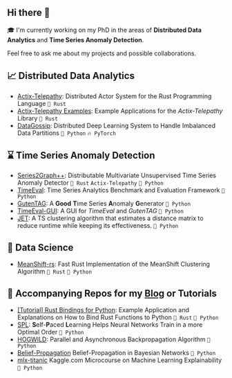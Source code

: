 ## Hi there 👋

:mortar_board: I'm currently working on my PhD in the areas of **Distributed Data Analytics** and **Time Series Anomaly Detection**. 

Feel free to ask me about my projects and possible collaborations.

## :chart_with_upwards_trend: Distributed Data Analytics

- [Actix-Telepathy](https://github.com/wenig/actix-telepathy): Distributed Actor System for the Rust Programming Language `🦀 Rust`
- [Actix-Telepathy Examples](https://github.com/wenig/telepathy-examples): Example Applications for the _Actix-Telepathy_ Library `🦀 Rust`
- [DataGossip](https://github.com/HPI-Information-Systems/DataGossip): Distributed Deep Learning System to Handle Imbalanced Data Partitions `🐍 Python` `🔥 PyTorch`

## :hourglass: Time Series Anomaly Detection

- [Series2Graph++](https://github.com/HPI-Information-Systems/S2Gpp): Distributable Multivariate Unsupervised Time Series Anomaly Detector `🦀 Rust` `Actix-Telepathy` `🐍 Python`
- [TimeEval](https://github.com/HPI-Information-Systems/TimeEval): Time Series Analytics Benchmark and Evaluation Framework `🐍 Python`
- [GutenTAG](https://github.com/HPI-Information-Systems/gutentag): A **Good** **T**ime Series **A**nomaly **G**enerator `🐍 Python`
- [TimeEval-GUI](https://github.com/HPI-Information-Systems/TimeEval-GUI): A GUI for _TimeEval_ and _GutenTAG_ `🐍 Python`
- [JET](https://github.com/hpi-Information-Systems/jet): A TS clustering algorithm that estimates a distance matrix to reduce runtime while keeping its effectiveness. `🐍 Python`

## :microscope: Data Science

- [MeanShift-rs](https://github.com/wenig/meanshift-rs): Fast Rust Implementation of the MeanShift Clustering Algorithm `🦀 Rust` `🐍 Python`

## :newspaper: Accompanying Repos for my [Blog](https://medium.com/@pw33392) or Tutorials

- [[Tutorial] Rust Bindings for Python](https://github.com/wenig/tutorial-rust-for-python): Example Application and Explanations on How to Bind Rust Functions to Python `🦀 Rust` `🐍 Python`
- [SPL](https://github.com/wenig/spl): **S**elf-**P**aced **L**earning Helps Neural Networks Train in a more Optimal Order `🐍 Python`
- [HOGWILD](https://github.com/wenig/hogwild): Parallel and Asynchronous Backpropagation Algorithm `🐍 Python`
- [Belief-Propagation](https://github.com/wenig/belief_propagation) Belief-Propagation in Bayesian Networks `🐍 Python`
- [mlx-titanic](https://github.com/wenig/mlx-titanic) Kaggle.com Microcourse on Machine Learning Explainability `🐍 Python`
